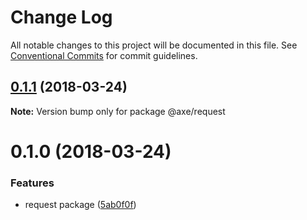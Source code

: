 # Change Log

All notable changes to this project will be documented in this file.
See [Conventional Commits](https://conventionalcommits.org) for commit guidelines.

<a name="0.1.1"></a>
## [0.1.1](https://github.com/ansenhuang/axe/compare/@axe/request@0.1.0...@axe/request@0.1.1) (2018-03-24)




**Note:** Version bump only for package @axe/request

<a name="0.1.0"></a>
# 0.1.0 (2018-03-24)


### Features

* request package ([5ab0f0f](https://github.com/ansenhuang/axe/commit/5ab0f0f))
